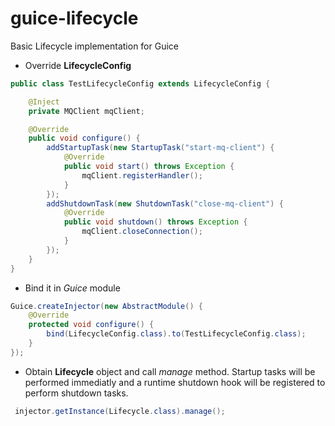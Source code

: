 guice-lifecycle
===============
Basic Lifecycle implementation for Guice

* Override **LifecycleConfig**
```java
public class TestLifecycleConfig extends LifecycleConfig {

    @Inject
    private MQClient mqClient;

    @Override
    public void configure() {
        addStartupTask(new StartupTask("start-mq-client") {
            @Override
            public void start() throws Exception {
                mqClient.registerHandler();
            }
        });
        addShutdownTask(new ShutdownTask("close-mq-client") {
            @Override
            public void shutdown() throws Exception {
                mqClient.closeConnection();
            }
        });
    }
}
```

* Bind it in *Guice* module
```java
Guice.createInjector(new AbstractModule() {
    @Override
    protected void configure() {
        bind(LifecycleConfig.class).to(TestLifecycleConfig.class);
    }
});
```  

* Obtain **Lifecycle** object and call *manage* method. Startup tasks will be performed immediatly and a runtime shutdown hook will be registered to perform shutdown tasks.
```java
 injector.getInstance(Lifecycle.class).manage();
```
